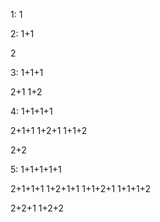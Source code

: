 1:
1

2:
1+1

2

3:
1+1+1

2+1
1+2

4:
1+1+1+1

2+1+1
1+2+1
1+1+2

2+2

5:
1+1+1+1+1

2+1+1+1
1+2+1+1
1+1+2+1
1+1+1+2

2+2+1
1+2+2

